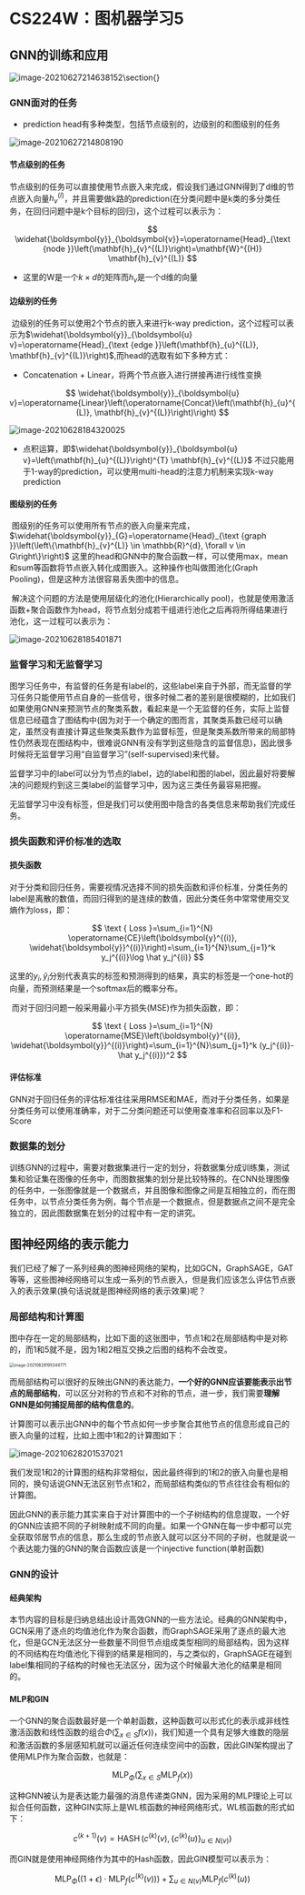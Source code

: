 # CS224W：图机器学习5

## GNN的训练和应用

![image-20210627214638152](static/image-20210627214638152.png)\section{}

### GNN面对的任务

- prediction head有多种类型，包括节点级别的，边级别的和图级别的任务

![image-20210627214808190](static/image-20210627214808190.png)

#### 节点级别的任务

​	 节点级别的任务可以直接使用节点嵌入来完成，假设我们通过GNN得到了d维的节点嵌入向量$h_v^{(l)}$，并且需要做k路的prediction(在分类问题中是k类的多分类任务，在回归问题中是k个目标的回归)，这个过程可以表示为：

$$
\widehat{\boldsymbol{y}}_{\boldsymbol{v}}=\operatorname{Head}_{\text {node }}\left(\mathbf{h}_{v}^{(L)}\right)=\mathbf{W}^{(H)} \mathbf{h}_{v}^{(L)}
$$


- 这里的W是一个$k\times d$的矩阵而$h_v$是一个d维的向量



#### 边级别的任务

​		边级别的任务可以使用2个节点的嵌入来进行k-way prediction，这个过程可以表示为$\widehat{\boldsymbol{y}}_{\boldsymbol{u} v}=\operatorname{Head}_{\text {edge }}\left(\mathbf{h}_{u}^{(L)}, \mathbf{h}_{v}^{(L)}\right)$,而head的选取有如下多种方式：

- Concatenation + Linear，将两个节点嵌入进行拼接再进行线性变换

$$
\widehat{\boldsymbol{y}}_{\boldsymbol{u} v}=\operatorname{Linear}\left(\operatorname{Concat}\left(\mathbf{h}_{u}^{(L)}, \mathbf{h}_{v}^{(L)}\right)\right)
$$

![image-20210628184320025](static/image-20210628184320025.png)

- 点积运算，即$\widehat{\boldsymbol{y}}_{\boldsymbol{u} v}=\left(\mathbf{h}_{u}^{(L)}\right)^{T} \mathbf{h}_{v}^{(L)}$ 不过只能用于1-way的prediction，可以使用multi-head的注意力机制来实现k-way prediction

#### 图级别的任务

​	  图级别的任务可以使用所有节点的嵌入向量来完成，$\widehat{\boldsymbol{y}}_{G}=\operatorname{Head}_{\text {graph }}\left(\left\{\mathbf{h}_{v}^{L)} \in \mathbb{R}^{d}, \forall v \in G\right\}\right)$ 这里的head和GNN中的聚合函数一样，可以使用max，mean和sum等函数将节点嵌入转化成图嵌入。这种操作也叫做图池化(Graph Pooling)，但是这种方法很容易丢失图中的信息。

​	  解决这个问题的方法是使用层级化的池化(Hierarchically pool)，也就是使用激活函数+聚合函数作为head，将节点划分成若干组进行池化之后再将所得结果进行池化，这一过程可以表示为：

![image-20210628185401871](static/image-20210628185401871.png)

### 监督学习和无监督学习

​	  图学习任务中，有监督的任务是有label的，这些label来自于外部，而无监督的学习任务只能使用节点自身的一些信号，很多时候二者的差别是很模糊的，比如我们如果使用GNN来预测节点的聚类系数，看起来是一个无监督的任务，实际上监督信息已经蕴含了图结构中(因为对于一个确定的图而言，其聚类系数已经可以确定，虽然没有直接计算这些聚类系数作为监督标签，但是聚类系数所带来的局部特性仍然表现在图结构中，很难说GNN有没有学到这些隐含的监督信息)，因此很多时候将无监督学习用“自监督学习”(self-supervised)来代替。

​	  监督学习中的label可以分为节点的label，边的label和图的label，因此最好将要解决的问题规约到这三类label的监督学习中，因为这三类任务最容易把握。

​	  无监督学习中没有标签，但是我们可以使用图中隐含的各类信息来帮助我们完成任务。

### 损失函数和评价标准的选取

#### 损失函数

​	  对于分类和回归任务，需要视情况选择不同的损失函数和评价标准，分类任务的label是离散的数值，而回归得到的是连续的数值，因此分类任务中常常使用交叉熵作为loss，即：

$$
\text { Loss }=\sum_{i=1}^{N} \operatorname{CE}\left(\boldsymbol{y}^{(i)}, \widehat{\boldsymbol{y}}^{(i)}\right)=\sum_{i=1}^{N}\sum_{j=1}^k y_j^{(i)}\log \hat y_j^{(i)}
$$

这里的$y_i,\hat y_i$分别代表真实的标签和预测得到的结果，真实的标签是一个one-hot的向量，而预测结果是一个softmax后的概率分布。

​	  而对于回归问题一般采用最小平方损失(MSE)作为损失函数，即：

$$
\text { Loss }=\sum_{i=1}^{N} \operatorname{MSE}\left(\boldsymbol{y}^{(i)}, \widehat{\boldsymbol{y}}^{(i)}\right)=\sum_{i=1}^{N}\sum_{j=1}^k (y_j^{(i)}-\hat y_j^{(i)})^2
$$


#### 评估标准

​	  GNN对于回归任务的评估标准往往采用RMSE和MAE，而对于分类任务，如果是分类任务可以使用准确率，对于二分类问题还可以使用查准率和召回率以及F1-Score

### 数据集的划分

​	  训练GNN的过程中，需要对数据集进行一定的划分，将数据集分成训练集，测试集和验证集在图像的任务中，而图数据集的划分是比较特殊的。在CNN处理图像的任务中，一张图像就是一个数据点，并且图像和图像之间是互相独立的，而在图任务中，以节点分类任务为例，每个节点是一个数据点，但是数据点之间不是完全独立的，因此图数据集在划分的过程中有一定的讲究。

## 图神经网络的表示能力

​	  我们已经了解了一系列经典的图神经网络的架构，比如GCN，GraphSAGE，GAT等等，这些图神经网络可以生成一系列的节点嵌入，但是我们应该怎么评估节点嵌入的表示效果(换句话说就是图神经网络的表示效果)呢？

### 局部结构和计算图

​	  图中存在一定的局部结构，比如下面的这张图中，节点1和2在局部结构中是对称的，而1和5就不是，因为1和2相互交换之后图的结构不会改变。

<img src="static/image-20210628195344771.png" alt="image-20210628195344771" style="zoom:50%;" />

​	  而局部结构可以很好的反映出GNN的表达能力，**一个好的GNN应该要能表示出节点的局部结构**，可以区分对称的节点和不对称的节点，进一步，我们需要**理解GNN是如何捕捉局部的结构信息的**。

​	  计算图可以表示出GNN中的每个节点如何一步步聚合其他节点的信息形成自己的嵌入向量的过程，比如上图中1和2的计算图如下：

![image-20210628201537021](static/image-20210628201537021.png)

我们发现1和2的计算图的结构非常相似，因此最终得到的1和2的嵌入向量也是相同的，换句话说GNN无法区别节点1和2，而局部结构类似的节点往往会有相似的计算图。

​	  因此GNN的表示能力其实来自于对计算图中的一个子树结构的信息提取，一个好的GNN应该把不同的子树映射成不同的向量。如果一个GNN在每一步中都可以完全获取邻居节点的信息，那么生成的节点嵌入就可以区分不同的子树，也就是说一个表达能力强的GNN的聚合函数应该是一个injective function(单射函数)

### GNN的设计

#### 经典架构

​	  本节内容的目标是归纳总结出设计高效GNN的一些方法论。经典的GNN架构中，GCN采用了逐点的均值池化作为聚合函数，而GraphSAGE采用了逐点的最大池化，但是GCN无法区分一些数量不同但节点组成类型相同的局部结构，因为这样的不同结构在均值池化下得到的结果是相同的，与之类似的，GraphSAGE在碰到label集相同的子结构的时候也无法区分，因为这个时候最大池化的结果是相同的。

#### MLP和GIN

​	  一个GNN的聚合函数最好是一个单射函数，这种函数可以形式化的表示成非线性激活函数和线性函数的组合$\Phi(\sum_{x\in S}f(x))$，我们知道一个具有足够大维数的隐层和激活函数的多层感知机就可以逼近任何连续空间中的函数，因此GIN架构提出了使用MLP作为聚合函数，也就是：

$$
\mathrm{MLP}_\Phi(\sum_{x\in S}\mathrm{MLP}_f(x))
$$

这种GNN被认为是表达能力最强的消息传递类GNN，因为采用的MLP理论上可以拟合任何函数，这种GIN实际上是WL核函数的神经网络形式，WL核函数的形式如下：

$$
c^{(k+1)}(v)=\operatorname{HASH}\left(c^{(k)}(v),\left\{c^{(k)}(u)\right\}_{u \in N(v)}\right)
$$

而GIN就是使用神经网络作为其中的Hash函数，因此GIN模型可以表示为：

$$
\operatorname{MLP}_{\Phi}\left((1+\epsilon) \cdot \operatorname{MLP}_{f}\left(c^{(k)}(v)\right)\right)+\sum_{u \in N(v)} \operatorname{MLP}_{f}\left(c^{(k)}(u)\right)
$$



